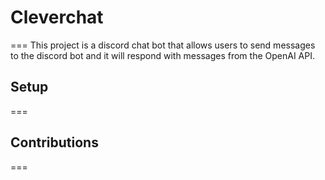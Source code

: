 # Cleverchat

===
This project is a discord chat bot that allows users to send messages to the discord bot and it will respond
with messages from the OpenAI API.

## Setup

===

## Contributions

===
